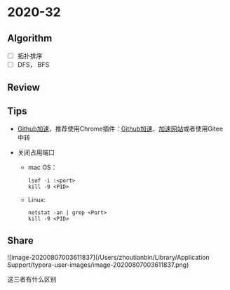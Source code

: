 # 2020-32

## Algorithm

- [ ] 拓扑排序
- [ ] DFS， BFS

## Review



## Tips

- [Github加速](https://zhuanlan.zhihu.com/p/165413464?utm_source=wechat_session&utm_medium=social&utm_oi=556490864696819712)，推荐使用Chrome插件：[Github加速](https://github.com/fhefh2015/Fast-GitHub)、[加速网站](http://toolwa.com/github/)或者使用Gitee中转

- 关闭占用端口

  - mac OS：

    ```shell
    lsof -i :<port>
    kill -9 <PID>
    ```

  - Linux:

    ```shell
    netstat -an | grep <Port>
    kill -9 <PID>
    ```

    

## Share

![image-20200807003611837](/Users/zhoutianbin/Library/Application Support/typora-user-images/image-20200807003611837.png)

这三者有什么区别


